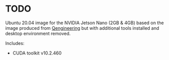 # TODO

Ubuntu 20.04 image for the NVIDIA Jetson Nano (2GB & 4GB) based on the image produced from [Qengineering](https://github.com/Qengineering/Jetson-Nano-Ubuntu-20-image) but with additional tools installed and desktop environment removed. 

Includes:
* CUDA toolkit v10.2.460
